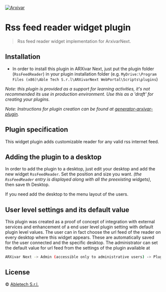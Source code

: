 [![Arxivar](http://www.arxivar.it/download/resources/loghi/Logo-ARXivar_orizzontale-nero.png)](http://www.arxivar.it/)

# Rss feed reader widget plugin

> Rss feed reader widget implementation for ArxivarNext.

## Installation

* In order to install this plugin in ARXivar Next, just put the plugin folder (`RssFeedReader`) in your plugin installation folder (e.g. `MyDrive:\Program Files (x86)\Able Tech S.r.l\ARXivarNext WebPortal\Scripts\plugins`)

_Note: this plugin is provided as a support for learning activities, it's not recommended its use in production environment. Use this as a 'draft' for creating your plugins._

_Note: Instructions for plugin creation can be found at [generator-arxivar-plugin](https://github.com/Arxivar/PluginGenerator/blob/master/README.md)._

## Plugin specification

This widget plugin adds customizable reader for any valid rss internet feed.

## Adding the plugin to a desktop

In order to add the plugin to a desktop, just edit your desktop and add the new widget `RssFeedReader`. Set the position and size you want. 
_(the `RssFeedReader` entry is displayed along with all the preexisting widgets)_, then save th Desktop.

If you need add the desktop to the menu layout of the users.

## User level settings and its default value

This plugin was created as a proof of concept of integration with external services and enhancement of a end user level plugin setting with default plugin level values.
The user can in fact choose the url feed of the reader on every desktop where this widget appears. These are automatically saved for the user connected and the specific desktop. The administrator can set the default value for url feed from the settings of the plugin available at 
```sh
ARXivar Next -> Admin (accessible only to administrative users) -> Plugins manager
```

## License

 © [Abletech S.r.l.](http://www.arxivar.it/)


